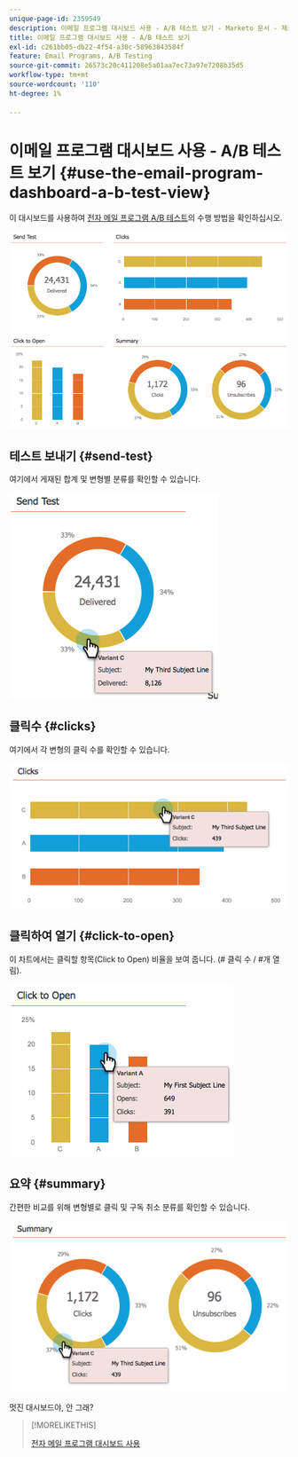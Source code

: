 ```yaml
---
unique-page-id: 2359549
description: 이메일 프로그램 대시보드 사용 - A/B 테스트 보기 - Marketo 문서 - 제품 설명서
title: 이메일 프로그램 대시보드 사용 - A/B 테스트 보기
exl-id: c261bb05-db22-4f54-a30c-58963843584f
feature: Email Programs, A/B Testing
source-git-commit: 26573c20c411208e5a01aa7ec73a97e7208b35d5
workflow-type: tm+mt
source-wordcount: '110'
ht-degree: 1%

---
```


# 이메일 프로그램 대시보드 사용 - A/B 테스트 보기 {#use-the-email-program-dashboard-a-b-test-view}

이 대시보드를 사용하여 [전자 메일 프로그램 A/B 테스트](/help/marketo/product-docs/email-marketing/email-programs/email-program-actions/email-test-a-b-test/add-an-a-b-test.md)의 수행 방법을 확인하십시오.

![](assets/image2014-9-12-16-3a14-3a28.png)

## 테스트 보내기 {#send-test}

여기에서 게재된 합계 및 변형별 분류를 확인할 수 있습니다.

![](assets/image2014-9-12-16-3a16-3a2.png)

## 클릭수 {#clicks}

여기에서 각 변형의 클릭 수를 확인할 수 있습니다.

![](assets/image2014-9-12-16-3a16-3a20.png)

## 클릭하여 열기 {#click-to-open}

이 차트에서는 클릭할 항목(Click to Open) 비율을 보여 줍니다. (# 클릭 수 / #개 열림).

![](assets/image2014-9-12-16-3a16-3a36.png)

## 요약 {#summary}

간편한 비교를 위해 변형별로 클릭 및 구독 취소 분류를 확인할 수 있습니다.

![](assets/image2014-9-12-16-3a16-3a45.png)

멋진 대시보드야, 안 그래?

>[!MORELIKETHIS]
>
>[전자 메일 프로그램 대시보드 사용](/help/marketo/product-docs/email-marketing/email-programs/email-program-data/use-the-email-program-dashboard.md)
